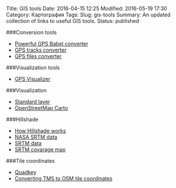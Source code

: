 Title: GIS tools
Date: 2016-04-15 12:25
Modified: 2016-05-19 17:30
Category: Картография
Tags: 
Slug: gis-tools
Summary: An updated collection of links to useful GIS tools.
Status: published

###Conversion tools

* [Powerful GPS Babel converter](http://www.gpsvisualizer.com/gpsbabel/)
* [GPS tracks converter](http://www.gpslib.net/services/)
* [GPS files converter](https://xtrex.ru/converter)

###Visualization tools

* [GPS Visualizer](http://www.gpsvisualizer.com/)

###Visualization

* [Standard layer](http://wiki.openstreetmap.org/wiki/Standard_tile_layer)
* [OpenStreetMap Carto](https://github.com/gravitystorm/openstreetmap-carto)

###Hillshade

* [How Hillshade works](http://edndoc.esri.com/arcobjects/9.2/net/shared/geoprocessing/spatial_analyst_tools/how_hillshade_works.htm)
* [NASA SRTM data](http://dds.cr.usgs.gov/srtm/)
* [SRTM data](http://viewfinderpanoramas.org/dem3.html)
* [SRTM covarage map](http://viewfinderpanoramas.org/Coverage%20map%20viewfinderpanoramas_org3.htm)

###Tile coordinates
* [Quadkey](https://msdn.microsoft.com/en-us/library/bb259689.aspx)
* [Converting TMS to OSM tile coordinates](https://alastaira.wordpress.com/2011/07/06/converting-tms-tile-coordinates-to-googlebingosm-tile-coordinates/)

